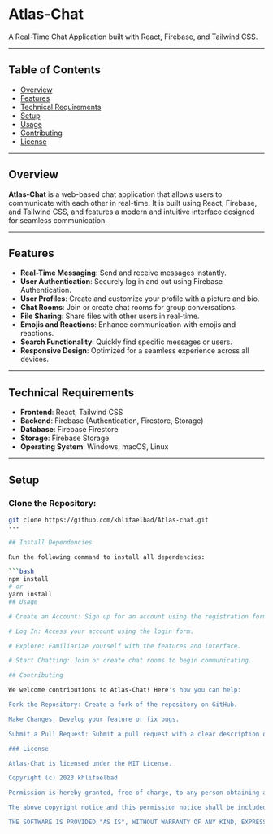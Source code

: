 # Atlas-Chat

A Real-Time Chat Application built with React, Firebase, and Tailwind CSS.

---

## Table of Contents

- [Overview](#overview)
- [Features](#features)
- [Technical Requirements](#technical-requirements)
- [Setup](#setup)
- [Usage](#usage)
- [Contributing](#contributing)
- [License](#license)

---

## Overview

**Atlas-Chat** is a web-based chat application that allows users to communicate with each other in real-time. It is built using React, Firebase, and Tailwind CSS, and features a modern and intuitive interface designed for seamless communication.

---

## Features

- **Real-Time Messaging**: Send and receive messages instantly.
- **User Authentication**: Securely log in and out using Firebase Authentication.
- **User Profiles**: Create and customize your profile with a picture and bio.
- **Chat Rooms**: Join or create chat rooms for group conversations.
- **File Sharing**: Share files with other users in real-time.
- **Emojis and Reactions**: Enhance communication with emojis and reactions.
- **Search Functionality**: Quickly find specific messages or users.
- **Responsive Design**: Optimized for a seamless experience across all devices.

---

## Technical Requirements

- **Frontend**: React, Tailwind CSS
- **Backend**: Firebase (Authentication, Firestore, Storage)
- **Database**: Firebase Firestore
- **Storage**: Firebase Storage
- **Operating System**: Windows, macOS, Linux

---

## Setup

### Clone the Repository:

```bash
git clone https://github.com/khlifaelbad/Atlas-chat.git
---

## Install Dependencies

Run the following command to install all dependencies:

```bash
npm install
# or
yarn install
## Usage

# Create an Account: Sign up for an account using the registration form.

# Log In: Access your account using the login form.

# Explore: Familiarize yourself with the features and interface.

# Start Chatting: Join or create chat rooms to begin communicating.

## Contributing

We welcome contributions to Atlas-Chat! Here's how you can help:

Fork the Repository: Create a fork of the repository on GitHub.

Make Changes: Develop your feature or fix bugs.

Submit a Pull Request: Submit a pull request with a clear description of your changes.

### License

Atlas-Chat is licensed under the MIT License.

Copyright (c) 2023 khlifaelbad

Permission is hereby granted, free of charge, to any person obtaining a copy of this software and associated documentation files (the "Software"), to deal in the Software without restriction, including without limitation the rights to use, copy, modify, merge, publish, distribute, sublicense, and/or sell copies of the Software, and to permit persons to whom the Software is furnished to do so, subject to the following conditions:

The above copyright notice and this permission notice shall be included in all copies or substantial portions of the Software.

THE SOFTWARE IS PROVIDED "AS IS", WITHOUT WARRANTY OF ANY KIND, EXPRESS OR IMPLIED, INCLUDING BUT NOT LIMITED TO THE WARRANTIES OF MERCHANTABILITY, FITNESS FOR A PARTICULAR PURPOSE AND NONINFRINGEMENT. IN NO EVENT SHALL THE AUTHORS OR COPYRIGHT HOLDERS BE LIABLE FOR ANY CLAIM, DAMAGES OR OTHER LIABILITY, WHETHER IN AN ACTION OF CONTRACT, TORT OR OTHERWISE, ARISING FROM, OUT OF OR IN CONNECTION WITH THE SOFTWARE OR THE USE OR OTHER DEALINGS IN THE SOFTWARE.
